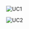 ![UC1](https://www.plantuml.com/plantuml/png/ROz1JiGm34NtEOKr-owu01f4GK8LA-00RkCfKHDdv3YC4EBkf4d4i61HoVz_zpd_c1H5S_36qqb18uXRtnMi4rhKHJPfStn6mG2uQ9GN_VG4UA4K0vbgmPJP5Y-rmPnnsN0bU9J8IcpXo-H42oQ2msi94iwIJuVzXxVxcsjsntg9eZruCD-_f14BPqRU_gAg2Hyn06wQoVkY2XugdRXYnlt0bJCz3S_HbjL_E2GeCxbzBYsWFmPMOX97qe5J0xR6mt1R6vIlplNQs5LRdRggXOx4DWV_0m00)

![UC2](https://www.plantuml.com/plantuml/png/RP11JiGm34NtEOKr-rbm0JI80GbLh10is7cQFstKrAaSbmeXRiDDk1XjMZ4iM4Jw_awUytt8ncfZ7rt4sSWIQMXQ8nyKjOKaBdT11bRkYMjB-cJl4SGJSkhXYaNLA1x4UHLkuBhZ1dIlIGpYwSED6JLdqEu5saI4kiLkUV1yUtNftOXDIMrhtBdFNzAH3N9YwVwYYablISX3YSVSOFh-QkFYlY9O7bW4n2STpv12FIxpBjZgOV-OF6By1mjbFI4iUWv5sz-eWK03T0DMAt1Tm7v_NGBDf-WoxRXLwzLggqg-0yJFc_y1)